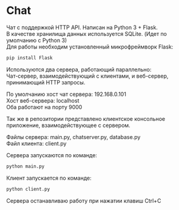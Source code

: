 # Chat
Чат с поддержкой HTTP API. Написан на Python 3 + Flask. <br />
В качестве хранилища данных используется SQLite. (Идет по умолчанию с Python 3) <br />
Для работы необходим установленный микрофреймворк Flask: <br />

```bash
pip install Flask
```
 
Используются два сервера, работающий параллельно: <br />
Чат-сервер, взаимодействующий с клиентами, и веб-сервер, принимающий HTTP запросы. <br />

По умолчанию хост чат сервера: 192.168.0.101 <br />
Хост веб-сервера: localhost <br />
Оба работают на порту 9000 <br />

Так же в репозитории представлено клиентское консольное приложение, взаимодействующее с сервером. <br />

Файлы сервера: main.py, chatserver.py, database.py <br />
Файл клиента: client.py <br />

Сервера запускаются по команде:
```bash
python main.py
```

Клиент запускается по команде:
```bash
python client.py
```

Сервера останавливаю работу при нажатии клавиш Ctrl+C





